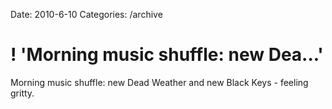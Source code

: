 Date: 2010-6-10
Categories: /archive

# ! 'Morning music shuffle: new Dea...'

Morning music shuffle: new Dead Weather and new Black Keys - feeling gritty.
